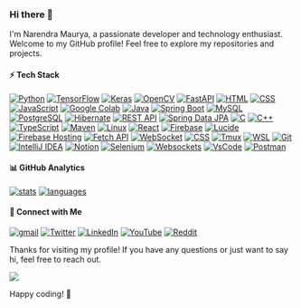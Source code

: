 ### Hi there 👋

I'm Narendra Maurya, a passionate developer and technology enthusiast. Welcome to my GitHub profile! Feel free to explore my repositories and projects.

#### ⚡ Tech Stack
[![Python](https://img.shields.io/badge/-Python-3776AB?style=flat&logo=python&logoColor=white)](#)
[![TensorFlow](https://img.shields.io/badge/-TensorFlow-FF6F00?style=flat&logo=tensorflow&logoColor=white)](#)
[![Keras](https://img.shields.io/badge/-Keras-D00000?style=flat&logo=keras&logoColor=white)](#)
[![OpenCV](https://img.shields.io/badge/-OpenCV-5C3EE8?style=flat&logo=opencv&logoColor=white)](#)
[![FastAPI](https://img.shields.io/badge/-FastAPI-009688?style=flat&logo=fastapi&logoColor=white)](#)
[![HTML](https://img.shields.io/badge/-HTML-E34F26?style=flat&logo=html5&logoColor=white)](#)
[![CSS](https://img.shields.io/badge/-CSS-1572B6?style=flat&logo=css3&logoColor=white)](#)
[![JavaScript](https://img.shields.io/badge/-JavaScript-F7DF1E?style=flat&logo=javascript&logoColor=black)](#)
[![Google Colab](https://img.shields.io/badge/-Google%20Colab-F9AB00?style=flat&logo=googlecolab&logoColor=white)](#)
[![Java](https://img.shields.io/badge/-Java-007396?style=flat&logo=java&logoColor=white)](#)
[![Spring Boot](https://img.shields.io/badge/-Spring%20Boot-6DB33F?style=flat&logo=springboot&logoColor=white)](#)
[![MySQL](https://img.shields.io/badge/-MySQL-4479A1?style=flat&logo=mysql&logoColor=white)](#)
[![PostgreSQL](https://img.shields.io/badge/-PostgreSQL-336791?style=flat&logo=postgresql&logoColor=white)](#)
[![Hibernate](https://img.shields.io/badge/-Hibernate-59666C?style=flat&logo=hibernate&logoColor=white)](#)
[![REST API](https://img.shields.io/badge/-REST%20API-009688?style=flat&logo=restapi&logoColor=white)](#)
[![Spring Data JPA](https://img.shields.io/badge/-Spring%20Data%20JPA-6DB33F?style=flat&logo=spring&logoColor=white)](#)
[![C](https://img.shields.io/badge/-C-A8B9CC?style=flat&logo=c&logoColor=white)](#)
[![C++](https://img.shields.io/badge/-C++-00599C?style=flat&logo=c%2B%2B&logoColor=white)](#)
[![TypeScript](https://img.shields.io/badge/-TypeScript-007ACC?style=flat&logo=typescript&logoColor=white)](#)
[![Maven](https://img.shields.io/badge/-Maven-C71A36?style=flat&logo=apache-maven&logoColor=white)](#)
[![Linux](https://img.shields.io/badge/-Linux-FCC624?style=flat&logo=linux&logoColor=black)](#)
[![React](https://img.shields.io/badge/-React-61DAFB?style=flat&logo=react&logoColor=black)](#)
[![Firebase](https://img.shields.io/badge/-Firebase-FFCA28?style=flat&logo=firebase&logoColor=black)](#)
[![Lucide](https://img.shields.io/badge/-Lucide-FF7A02?style=flat&logo=lucide&logoColor=white)](#)
[![Firebase Hosting](https://img.shields.io/badge/-Firebase%20Hosting-FFA611?style=flat&logo=firebase&logoColor=black)](#)
[![Fetch API](https://img.shields.io/badge/-Fetch%20API-009688?style=flat&logo=fetchapi&logoColor=white)](#)
[![WebSocket](https://img.shields.io/badge/-WebSocket-0052cc?style=flat)](#)
[![CSS](https://img.shields.io/badge/-CSS-1572B6?style=flat&logo=css3&logoColor=white)](#)
[![Tmux](https://img.shields.io/badge/Tmux-1BB91F?style=flat&logo=tmux&logoColor=white)](https://github.com/tmux/tmux)
[![WSL](https://img.shields.io/badge/WSL-000000.svg?style=flat&logo=ubuntu&logoColor=white)](https://docs.microsoft.com/en-us/windows/wsl/)
[![Git](https://img.shields.io/badge/Git-E44C30?style=flat&logo=git&logoColor=white)](https://git-scm.com/)
[![IntelliJ IDEA](https://img.shields.io/badge/IntelliJ%20IDEA-FF1493.svg?style=flat&logo=intellij-idea&logoColor=white)](https://www.jetbrains.com/idea/)
[![Notion](https://img.shields.io/badge/Notion-000000.svg?style=flat&logo=notion&logoColor=white)](https://www.notion.so/)
[![Selenium](https://img.shields.io/badge/Selenium-43B02A.svg?style=flat&logo=selenium&logoColor=white)](https://www.selenium.dev/)
[![Websockets](https://img.shields.io/badge/Websockets-00ADEF.svg?style=flat&logo=websocket&logoColor=white)](https://developer.mozilla.org/en-US/docs/Web/API/WebSocket)
[![VsCode](https://img.shields.io/badge/Visual%20Studio%20Code-0078d7.svg?style=flat&logo=visual-studio-code&logoColor=white)](https://code.visualstudio.com/)
[![Postman](https://img.shields.io/badge/Postman-FF6C37.svg?style=flat&logo=postman&logoColor=white)](https://www.postman.com/)


#### 📊 GitHub Analytics

[![stats](https://github-readme-stats.vercel.app/api?username=Narennnnn&theme=gotham&show_icons=true&border_color=2e3440)](https://github.com/Narennnnn)
[![languages](https://github-readme-stats.vercel.app/api/top-langs/?username=Narennnnn&layout=compact&theme=gotham&border_color=2e3440&card_width=250)](https://github.com/Narennnnn)





#### 📱 Connect with Me

[![gmail](https://img.shields.io/badge/Gmail-D14836?style=flat&logo=gmail&logoColor=white)](mailto:mauryanarendra2003@gmail.com)
[![Twitter](https://img.shields.io/badge/-Twitter-1DA1F2?style=flat&logo=Twitter&logoColor=white)](https://twitter.com/devNarendraa)
[![LinkedIn](https://img.shields.io/badge/LinkedIn-0077B5?style=flat&logo=linkedin&logoColor=white)](https://www.linkedin.com/in/narendra-maurya-01/)
[![YouTube](https://img.shields.io/badge/YouTube-FF0000?style=flat&logo=youtube&logoColor=white)](https://www.youtube.com/@narendramauryaa)
[![Reddit](https://img.shields.io/badge/-Reddit-FF4500?style=flat&logo=reddit&logoColor=white)](https://www.reddit.com/user/curious_geeks)



Thanks for visiting my profile! If you have any questions or just want to say hi, feel free to reach out.


![](https://komarev.com/ghpvc/?username=Narennnnn&color=yellow)

Happy coding! 🚀 
